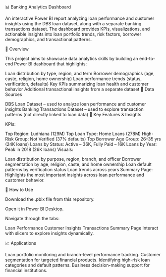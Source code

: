 📊 Banking Analytics Dashboard

An interactive Power BI report analyzing loan performance and customer insights using the DBS loan dataset, along with a separate banking transactions dataset. The dashboard provides KPIs, visualizations, and actionable insights into loan portfolio trends, risk factors, borrower demographics, and transactional patterns.

🔎 Overview

This project aims to showcase data analytics skills by building an end-to-end Power BI dashboard that highlights:

Loan distribution by type, region, and term
Borrower demographics (age, caste, religion, home ownership)
Loan performance trends (status, verification, defaults)
Key KPIs summarizing loan health and customer behavior
Additional transactional insights from a separate dataset
📂 Data Sources

DBS Loan Dataset – used to analyze loan performance and customer insights
Banking Transactions Dataset – used to explore transaction patterns (not directly linked to loan data)
📌 Key Features & Insights

KPIs:

Top Region: Ludhiana (129M)
Top Loan Type: Home Loans (278M)
High-Risk Group: Not Verified (37% defaults)
Top Borrower Age Group: 26–35 yrs (24K loans)
Loans by Status: Active – 36K, Fully Paid – 16K
Loans by Year: Peak in 2018 (26K loans)
Visuals:

Loan distribution by purpose, region, branch, and officer
Borrower segmentation by age, religion, caste, and home ownership
Loan default patterns by verification status
Loan trends across years
Summary Page: Highlights the most important insights across loan performance and customer behavior.

🚀 How to Use

Download the .pbix file from this repository.

Open it in Power BI Desktop.

Navigate through the tabs:

Loan Performance
Customer Insights
Transactions
Summary Page
Interact with slicers to explore insights dynamically.

📈 Applications

Loan portfolio monitoring and branch-level performance tracking.
Customer segmentation for targeted financial products.
Identifying high-risk loan categories and default patterns.
Business decision-making support for financial institutions.
